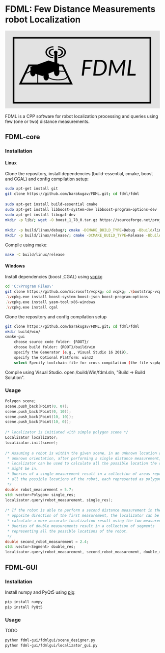 # FDML: Few Distance Measurements robot Localization

<div align="center">
<img src="https://github.com/barakugav/fdml/blob/master/doc/logo_horizontal.png?raw=true" alt="drawing" width="600"/>
</div>

FDML is a CPP software for robot localization processing and queries using few (one or two) distance measurements.

## FDML-core
### Installation
#### Linux
Clone the repository, install dependencies (build-essential, cmake, boost and CGAL) and config compilation setup:

```bash
sudo apt-get install git
git clone https://github.com/barakugav/FDML.git; cd fdml/fdml

sudo apt-get install build-essential cmake
sudo apt-get install libboost-system-dev libboost-program-options-dev
sudo apt-get install libcgal-dev
mkdir -p lib/; wget -O boost_1_78_0.tar.gz https://sourceforge.net/projects/boost/files/boost/1.78.0/boost_1_78_0.tar.gz/download; tar xzvf boost_1_78_0.tar.gz --directory lib/; rm boost_1_78_0.tar.gz

mkdir -p build/linux/debug/; cmake -DCMAKE_BUILD_TYPE=Debug -Bbuild/linux/debug/ -S./
mkdir -p build/linux/release/; cmake -DCMAKE_BUILD_TYPE=Release -Bbuild/linux/release/ -S./
```
Compile using make:
```bash
make -C build/linux/release
```

#### Windows

Install dependencies (boost ,CGAL) using [vcpkg](https://github.com/microsoft/vcpkg)
```bash
cd 'C:\Program Files\'
git clone https://github.com/microsoft/vcpkg; cd vcpkg; .\bootstrap-vcpkg.bat
.\vcpkg.exe install boost-system boost-json boost-program-options
.\vcpkg.exe install yasm-tool:x86-windows
.\vcpkg.exe install cgal
```

Clone the repository and config compilation setup
```bash
git clone https://github.com/barakugav/FDML.git; cd fdml/fdml
mkdir build/win/
cmake-gui
	choose source code folder: {ROOT}/
	choose build folder: {ROOT}/build/win
	specify the Generator (e.g., Visual Studio 16 2019),
	specify the Optional Platform: win32
	select Specify toolchain file for cross compilation (the file vcpkg.cmake within the directory where you have installed vcpkg, e.g. C:/dev/vcpkg/scripts/buildsystems/vcpkg.cmake).
```

Compile using Visual Studio. open /build/Win/fdml.sln, "Build -> Build Solution".

### Usage

```cpp
Polygon scene;
scene.push_back(Point(0, 0));
scene.push_back(Point(0, 10));
scene.push_back(Point(10, 10));
scene.push_back(Point(10, 0));

/* localizator is initiated with simple polygon scene */
Localizator localizator;
localizator.init(scene);

/* Assuming a robot is within the given scene, in an unknown location and an
 * unknown orientation, after performing a single distance measurement, the
 * localizator can be used to calculate all the possible location the robot
 * might be in.
 * Queries of a single measurement result in a collection of areas representing
 * all the possible locations of the robot, each represented as polygon.
 */
double robot_measurement = 5.7;
std::vector<Polygon> single_res;
localizator.query(robot_measurement, single_res);

/* If the robot is able to perform a second distance measurement in the
 * opposite direction of the first measurement, the localizator can be used to
 * calculate a more accurate localization result using the two measurements.
 * Queries of double measurements result in a collection of segments
 * representing all the possible locations of the robot.
 */
double second_robot_measurement = 2.4;
std::vector<Segment> double_res;
localizator.query(robot_measurement, second_robot_measurement, double_res);
```

## FDML-GUI
### Installation
Install numpy and PyQt5 using [pip](https://pypi.org/project/pip/):
```bash
pip install numpy
pip install PyQt5
```

### Usage

TODO

```bash
python fdml-gui/fdmlgui/scene_designer.py
python fdml-gui/fdmlgui/localizator_gui.py
```